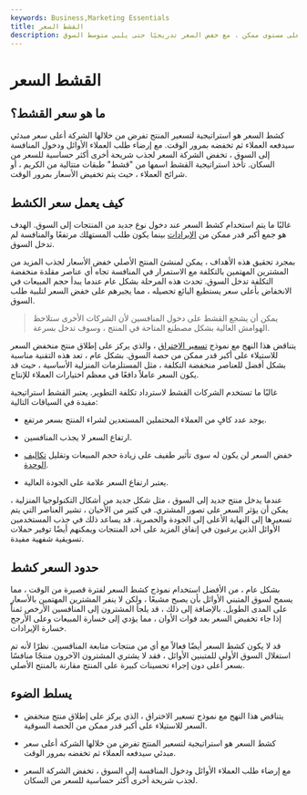 ```yaml
---
keywords: Business,Marketing Essentials
title: القشط السعر
description: كشط السعر هو إستراتيجية تقوم فيها الشركة بإدراج منتج على أعلى مستوى ممكن ، مع خفض السعر تدريجيًا حتى يلبي متوسط السوق.
---
```


# القشط السعر
## ما هو سعر القشط؟

كشط السعر هو استراتيجية لتسعير المنتج تفرض من خلالها الشركة أعلى سعر مبدئي سيدفعه العملاء ثم تخفضه بمرور الوقت. مع إرضاء طلب العملاء الأوائل ودخول المنافسة إلى السوق ، تخفض الشركة السعر لجذب شريحة أخرى أكثر حساسية للسعر من السكان. تأخذ استراتيجية القشط اسمها من "قشط" طبقات متتالية من الكريم ، أو شرائح العملاء ، حيث يتم تخفيض الأسعار بمرور الوقت.

## كيف يعمل سعر الكشط

غالبًا ما يتم استخدام كشط السعر عند دخول نوع جديد من المنتجات إلى السوق. الهدف هو جمع أكبر قدر ممكن من [الإيرادات](/revenue) بينما يكون طلب المستهلك مرتفعًا والمنافسة لم تدخل السوق.

بمجرد تحقيق هذه الأهداف ، يمكن لمنشئ المنتج الأصلي خفض الأسعار لجذب المزيد من المشترين المهتمين بالتكلفة مع الاستمرار في المنافسة تجاه أي عناصر مقلدة منخفضة التكلفة تدخل السوق. تحدث هذه المرحلة بشكل عام عندما يبدأ حجم المبيعات في الانخفاض بأعلى سعر يستطيع البائع تحصيله ، مما يجبرهم على خفض السعر لتلبية طلب السوق.

> يمكن أن يشجع القشط على دخول المنافسين لأن الشركات الأخرى ستلاحظ الهوامش العالية بشكل مصطنع المتاحة في المنتج ، وسوف تدخل بسرعة.

>

يتناقض هذا النهج مع نموذج [تسعير الاختراق](/penetration-pricing) ، والذي يركز على إطلاق منتج منخفض السعر للاستيلاء على أكبر قدر ممكن من حصة السوق. بشكل عام ، تعد هذه التقنية مناسبة بشكل أفضل للعناصر منخفضة التكلفة ، مثل المستلزمات المنزلية الأساسية ، حيث قد يكون السعر عاملاً دافعًا في معظم اختيارات العملاء للإنتاج.

غالبًا ما تستخدم الشركات القشط لاسترداد تكلفة التطوير. يعتبر القشط استراتيجية مفيدة في السياقات التالية:

- يوجد عدد كافٍ من العملاء المحتملين المستعدين لشراء المنتج بسعر مرتفع.

- ارتفاع السعر لا يجذب المنافسين.

- خفض السعر لن يكون له سوى تأثير طفيف على زيادة حجم المبيعات وتقليل [تكاليف الوحدة](/unitcost).

- يعتبر ارتفاع السعر علامة على الجودة العالية.

عندما يدخل منتج جديد إلى السوق ، مثل شكل جديد من أشكال التكنولوجيا المنزلية ، يمكن أن يؤثر السعر على تصور المشتري. في كثير من الأحيان ، تشير العناصر التي يتم تسعيرها إلى النهاية الأعلى إلى الجودة والحصرية. قد يساعد ذلك في جذب المستخدمين الأوائل الذين يرغبون في إنفاق المزيد على أحد المنتجات ويمكنهم أيضًا توفير حملات تسويقية شفهية مفيدة.

## حدود السعر كشط

بشكل عام ، من الأفضل استخدام نموذج كشط السعر لفترة قصيرة من الوقت ، مما يسمح لسوق المتبني الأوائل بأن يصبح مشبعًا ، ولكن لا ينفر المشترين المهتمين بالأسعار على المدى الطويل. بالإضافة إلى ذلك ، قد يلجأ المشترون إلى المنافسين الأرخص ثمناً إذا جاء تخفيض السعر بعد فوات الأوان ، مما يؤدي إلى خسارة المبيعات وعلى الأرجح خسارة الإيرادات.

قد لا يكون كشط السعر أيضًا فعالاً مع أي من منتجات متابعة المنافسين. نظرًا لأنه تم استغلال السوق الأولي للمتبنين الأوائل ، فقد لا يشتري المشترون الآخرون منتجًا منافسًا بسعر أعلى دون إجراء تحسينات كبيرة على المنتج مقارنة بالمنتج الأصلي.

## يسلط الضوء

- يتناقض هذا النهج مع نموذج تسعير الاختراق ، الذي يركز على إطلاق منتج منخفض السعر للاستيلاء على أكبر قدر ممكن من الحصة السوقية.

- كشط السعر هو استراتيجية لتسعير المنتج تفرض من خلالها الشركة أعلى سعر مبدئي سيدفعه العملاء ثم تخفضه بمرور الوقت.

- مع إرضاء طلب العملاء الأوائل ودخول المنافسة إلى السوق ، تخفض الشركة السعر لجذب شريحة أخرى أكثر حساسية للسعر من السكان.

